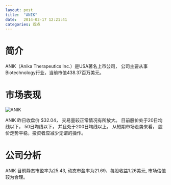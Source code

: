 ```yaml
---
layout: post
title:  "ANIK"
date:   2014-02-17 12:21:41
categories: 观点
---
```


# 简介
ANIK（Anika Therapeutics Inc.）是USA著名上市公司，
公司主要从事Biotechnology行业，当前市值438.37百万美元。

# 市场表现

![ANIK](http://finviz.com/chart.ashx?t=ANIK&ty=c&ta=1&p=d&s=l)

ANIK 昨日收盘价 $32.04，
交易量较正常情况有所放大。
目前股价处于20日均线以下，
50日均线以下，
并且处于200日均线以上。
从短期市场走势来看，
股价走势平稳，投资者应减少无谓的操作。

# 公司分析
ANIK 目前静态市盈率为25.43, 动态市盈率为21.69，每股收益1.26美元,
市场估值较为合理。
